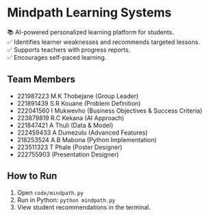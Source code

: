 # Mindpath Learning Systems

📚 AI-powered personalized learning platform for students.  
✅ Identifies learner weaknesses and recommends targeted lessons.  
✅ Supports teachers with progress reports.  
✅ Encourages self-paced learning.  

## Team Members
- 221987223 M.K Thobejane (Group Leader)
- 221891439 S.R Kouane (Problem Definition)
- 222041560 I Mukwevho (Business Objectives & Success Criteria)
- 223879819 R.C Kekana (AI Approach)
- 221847421 A Thuli (Data & Model)
- 222459433 A Dumezulu (Advanced Features)
- 218253524 A.B Mabona (Python Implementation)
- 223511323 T Phale (Poster Designer)
- 222755903 (Presentation Designer)

## How to Run
1. Open `code/mindpath.py`
2. Run in Python: `python mindpath.py`
3. View student recommendations in the terminal.
